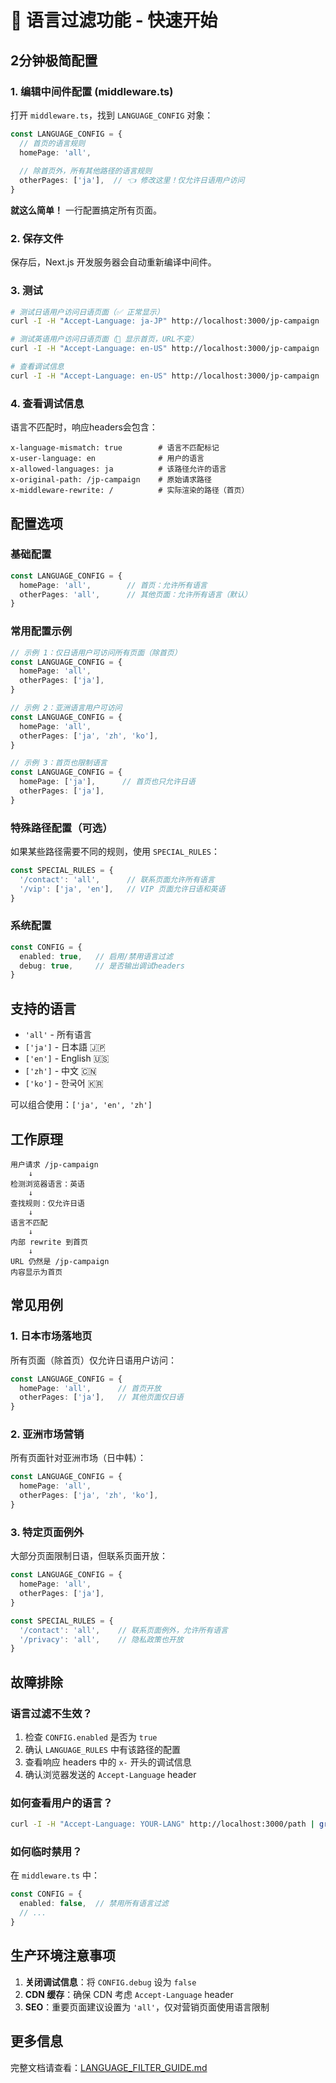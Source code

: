 # 🚀 语言过滤功能 - 快速开始

## 2分钟极简配置

### 1. 编辑中间件配置 (middleware.ts)

打开 `middleware.ts`，找到 `LANGUAGE_CONFIG` 对象：

```typescript
const LANGUAGE_CONFIG = {
  // 首页的语言规则
  homePage: 'all',
  
  // 除首页外，所有其他路径的语言规则
  otherPages: ['ja'],  // 👈 修改这里！仅允许日语用户访问
}
```

**就这么简单！** 一行配置搞定所有页面。

### 2. 保存文件

保存后，Next.js 开发服务器会自动重新编译中间件。

### 3. 测试

```bash
# 测试日语用户访问日语页面（✅ 正常显示）
curl -I -H "Accept-Language: ja-JP" http://localhost:3000/jp-campaign

# 测试英语用户访问日语页面（🔄 显示首页，URL不变）
curl -I -H "Accept-Language: en-US" http://localhost:3000/jp-campaign

# 查看调试信息
curl -I -H "Accept-Language: en-US" http://localhost:3000/jp-campaign | grep "x-"
```

### 4. 查看调试信息

语言不匹配时，响应headers会包含：

```
x-language-mismatch: true        # 语言不匹配标记
x-user-language: en              # 用户的语言
x-allowed-languages: ja          # 该路径允许的语言
x-original-path: /jp-campaign    # 原始请求路径
x-middleware-rewrite: /          # 实际渲染的路径（首页）
```

## 配置选项

### 基础配置

```typescript
const LANGUAGE_CONFIG = {
  homePage: 'all',        // 首页：允许所有语言
  otherPages: 'all',      // 其他页面：允许所有语言（默认）
}
```

### 常用配置示例

```typescript
// 示例 1：仅日语用户可访问所有页面（除首页）
const LANGUAGE_CONFIG = {
  homePage: 'all',
  otherPages: ['ja'],
}

// 示例 2：亚洲语言用户可访问
const LANGUAGE_CONFIG = {
  homePage: 'all',
  otherPages: ['ja', 'zh', 'ko'],
}

// 示例 3：首页也限制语言
const LANGUAGE_CONFIG = {
  homePage: ['ja'],      // 首页也只允许日语
  otherPages: ['ja'],
}
```

### 特殊路径配置（可选）

如果某些路径需要不同的规则，使用 `SPECIAL_RULES`：

```typescript
const SPECIAL_RULES = {
  '/contact': 'all',      // 联系页面允许所有语言
  '/vip': ['ja', 'en'],   // VIP 页面允许日语和英语
}
```

### 系统配置

```typescript
const CONFIG = {
  enabled: true,   // 启用/禁用语言过滤
  debug: true,     // 是否输出调试headers
}
```

## 支持的语言

- `'all'` - 所有语言
- `['ja']` - 日本語 🇯🇵
- `['en']` - English 🇺🇸
- `['zh']` - 中文 🇨🇳
- `['ko']` - 한국어 🇰🇷

可以组合使用：`['ja', 'en', 'zh']`

## 工作原理

```
用户请求 /jp-campaign
    ↓
检测浏览器语言：英语
    ↓
查找规则：仅允许日语
    ↓
语言不匹配
    ↓
内部 rewrite 到首页
    ↓
URL 仍然是 /jp-campaign
内容显示为首页
```

## 常见用例

### 1. 日本市场落地页

所有页面（除首页）仅允许日语用户访问：

```typescript
const LANGUAGE_CONFIG = {
  homePage: 'all',      // 首页开放
  otherPages: ['ja'],   // 其他页面仅日语
}
```

### 2. 亚洲市场营销

所有页面针对亚洲市场（日中韩）：

```typescript
const LANGUAGE_CONFIG = {
  homePage: 'all',
  otherPages: ['ja', 'zh', 'ko'],
}
```

### 3. 特定页面例外

大部分页面限制日语，但联系页面开放：

```typescript
const LANGUAGE_CONFIG = {
  homePage: 'all',
  otherPages: ['ja'],
}

const SPECIAL_RULES = {
  '/contact': 'all',    // 联系页面例外，允许所有语言
  '/privacy': 'all',    // 隐私政策也开放
}
```

## 故障排除

### 语言过滤不生效？

1. 检查 `CONFIG.enabled` 是否为 `true`
2. 确认 `LANGUAGE_RULES` 中有该路径的配置
3. 查看响应 headers 中的 `x-` 开头的调试信息
4. 确认浏览器发送的 `Accept-Language` header

### 如何查看用户的语言？

```bash
curl -I -H "Accept-Language: YOUR-LANG" http://localhost:3000/path | grep "x-user-language"
```

### 如何临时禁用？

在 `middleware.ts` 中：

```typescript
const CONFIG = {
  enabled: false,  // 禁用所有语言过滤
  // ...
}
```

## 生产环境注意事项

1. **关闭调试信息**：将 `CONFIG.debug` 设为 `false`
2. **CDN 缓存**：确保 CDN 考虑 `Accept-Language` header
3. **SEO**：重要页面建议设置为 `'all'`，仅对营销页面使用语言限制

## 更多信息

完整文档请查看：[LANGUAGE_FILTER_GUIDE.md](./LANGUAGE_FILTER_GUIDE.md)

